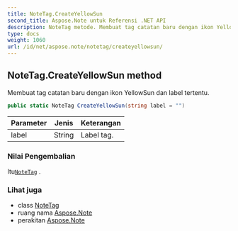 ```yaml
---
title: NoteTag.CreateYellowSun
second_title: Aspose.Note untuk Referensi .NET API
description: NoteTag metode. Membuat tag catatan baru dengan ikon YellowSun dan label tertentu.
type: docs
weight: 1060
url: /id/net/aspose.note/notetag/createyellowsun/
---
```

## NoteTag.CreateYellowSun method

Membuat tag catatan baru dengan ikon YellowSun dan label tertentu.

```csharp
public static NoteTag CreateYellowSun(string label = "")
```

| Parameter | Jenis | Keterangan |
| --- | --- | --- |
| label | String | Label tag. |

### Nilai Pengembalian

Itu[`NoteTag`](../) .

### Lihat juga

* class [NoteTag](../)
* ruang nama [Aspose.Note](../../notetag/)
* perakitan [Aspose.Note](../../../)


